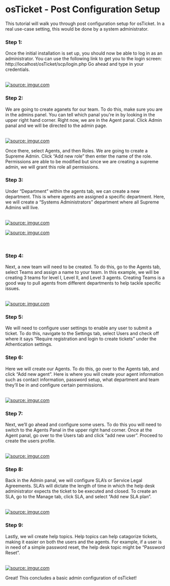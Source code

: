 <h1> osTicket - Post Configuration Setup </h1>

<p>This tutorial will walk you through post configuration setup for osTicket. In a real use-case setting, this would be done by a system administrator. </p>

<h3> Step 1:</h3>

<p>Once the initial installation is set up, you should now be able to log in as an administrator. You can use the following link to get you to the login screen: http://localhost/osTicket/scp/login.php  Go ahead and type in your credentials. </p>

</br>
<a href="https://imgur.com/xpet5VW"><img src="https://i.imgur.com/xpet5VW.png" title="source: imgur.com" /></a>
</br>

<h3> Step 2: </h3>

<p>We are going to create aganets for our team. To do this, make sure you are in the admins panel. You can tell which panal you're in by looking in the upper right hand corner. Right now, we are in the Agent panal. Click Admin panal and we will be directed to the admin page. </p>

</br>
<a href="https://imgur.com/kJRBCrY"><img src="https://i.imgur.com/kJRBCrY.png" title="source: imgur.com" /></a>
</br>

<p>Once there, select Agents, and then Roles. We are going to create a Supreme Admin. Click “Add new role” then enter the name of the role. Permissions are able to be modified but since we are creating a supreme admin, we will grant this role all permissions. </p>

<h3> Step 3: </h3>

<p> Under “Department” within the agents tab, we can create a new department. This is where agents are assigned a specific department. Here, we will create a “Systems Administrators” department where all Supreme Admins will live.</p>

</br>
<a href="https://imgur.com/Py0y7vl"><img src="https://i.imgur.com/Py0y7vl.png" title="source: imgur.com" /></a>
</br>

<a href="https://imgur.com/IZv9y8S"><img src="https://i.imgur.com/IZv9y8S.png" title="source: imgur.com" /></a>

</br>

<h3>Step 4: </h3>

<p>Next, a new team will need to be created. To do this, go to the Agents tab, select Teams and assign a name to your team. In this example, we will be creating 3 teams for level I, Level II, and Level 3 agents. Creating Teams is a good way to pull agents from different departments to help tackle specific issues. </p>

</br>
<a href="https://imgur.com/6wzfQWq"><img src="https://i.imgur.com/6wzfQWq.png" title="source: imgur.com" /></a>
</br>

<h3>Step 5:</h3>

<p>We will need to configure user settings to enable any user to submit a ticket. To do this, navigate to the Settings tab, select Users and check off  where it says “Require registration and login to create tickets” under the Athentication settings. </h3>

<h3>Step 6:</h3>

<p>Here we will create our Agents. To do this, go over to the Agents tab, and click “Add new agent”. Here is where you will create your agent information such as contact information, password setup, what department and team they’ll be in and configure certain permissions. </p>

<br>
<a href="https://imgur.com/cHF5ARA"><img src="https://i.imgur.com/cHF5ARA.png" title="source: imgur.com" /></a>
</br>

<h3>Step 7:</h3>

<p>Next, we’ll go ahead and configure some users. To do this you will need to switch to the Agents Panal in the upper right hand corner. Once at the Agent panal, go over to the Users tab and click “add new user”. Proceed to create the users profile. </p>

</br>
<a href="https://imgur.com/PtpM1c5"><img src="https://i.imgur.com/PtpM1c5.png" title="source: imgur.com" /></a>
</br>

<h3>Step 8: </h3>

<p>Back in the Admin panal, we will configure SLA’s or Service Legal Agreements. SLA’s will dictate the length of time in which the help desk administrator expects the ticket to be executed and closed. To create an SLA, go to the Manage tab, click SLA, and select “Add new SLA plan”. </p>

<br>
<a href="https://imgur.com/Wnyl7T5"><img src="https://i.imgur.com/Wnyl7T5.png" title="source: imgur.com" /></a>
</br>

<h3>Step 9:</h3>

<p>Lastly, we wil create help topics. Help topics can help catagorize tickets, making  it easier on both the users and the agents. For example, if a user is in need of a simple password reset, the help desk topic might be “Password Reset”. </p>

</br>
<a href="https://imgur.com/gWqwjsB"><img src="https://i.imgur.com/gWqwjsB.png" title="source: imgur.com" /></a>
</br>

Great! This concludes a basic admin configuration of osTicket! 

